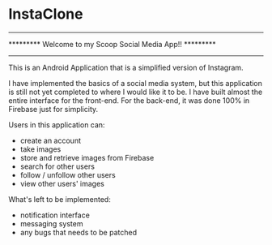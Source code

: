# InstaClone

**********************************************************
********* Welcome to my Scoop Social Media App!! *********
**********************************************************


This is an Android Application that is a simplified version of Instagram. 

I have implemented the basics of a social media system, but this application is still not yet completed to where I would like it to be. 
I have built almost the entire interface for the front-end.
For the back-end, it was done 100% in Firebase just for simplicity. 

Users in this application can:
  - create an account
  - take images 
  - store and retrieve images from Firebase
  - search for other users
  - follow / unfollow other users
  - view other users' images
  
  
What's left to be implemented:
  - notification interface
  - messaging system
  - any bugs that needs to be patched
